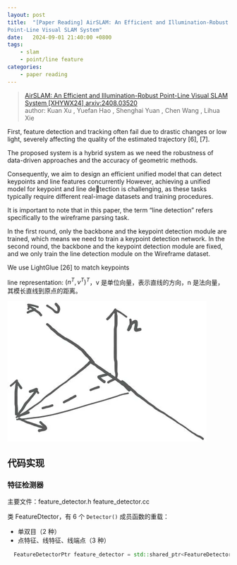 ```yaml
---
layout: post
title:  "[Paper Reading] AirSLAM: An Efficient and Illumination-Robust
Point-Line Visual SLAM System"
date:   2024-09-01 21:40:00 +0800
tags: 
    - slam
    - point/line feature
categories:
    - paper reading
---
```


> [AirSLAM: An Efficient and Illumination-Robust
Point-Line Visual SLAM System [XHYWX24] arxiv:2408.03520](https://arxiv.org/pdf/2408.03520) <br>
> author: Kuan Xu
, Yuefan Hao
, Shenghai Yuan
, Chen Wang
, Lihua Xie


First, feature detection
and tracking often fail due to drastic changes or low light,
severely affecting the quality of the estimated trajectory [6],
[7]. 


The
proposed system is a hybrid system as we need the robustness of
data-driven approaches and the accuracy of geometric methods.


Consequently, we aim to design an efficient unified
model that can detect keypoints and line features concurrently
However, achieving a unified model for keypoint and line detection is challenging, as these tasks typically require different
real-image datasets and training procedures.

It is important to note
that in this paper, the term “line detection” refers specifically
to the wireframe parsing task.


In the first round, only the backbone and the keypoint
detection module are trained, which means we need to train a
keypoint detection network.
In the second round, the backbone
and the keypoint detection module are fixed, and we only train
the line detection module on the Wireframe dataset.


We use LightGlue [26] to match keypoints

line representation: $(n^T,v^T)^T$，v 是单位向量，表示直线的方向，n 是法向量，其模长直线到原点的距离。

![puluker_representation](/assets/2024-09-01-airslam/puluker_representation.png)


## 代码实现

### 特征检测器

主要文件：feature_detector.h feature_detector.cc

类 FeatureDtector，有 6 个 `Detector()` 成员函数的重载：
- 单双目（2 种）
- 点特征、线特征、线端点（3 种）


```c++
  FeatureDetectorPtr feature_detector = std::shared_ptr<FeatureDetector>(new FeatureDetector(plnet_config));
```

